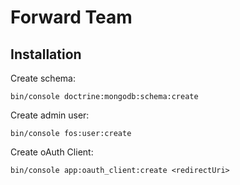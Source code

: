 Forward Team
============


Installation
-------------

Create schema:

    bin/console doctrine:mongodb:schema:create

Create admin user:

    bin/console fos:user:create
    
Create oAuth Client:

    bin/console app:oauth_client:create <redirectUri>



